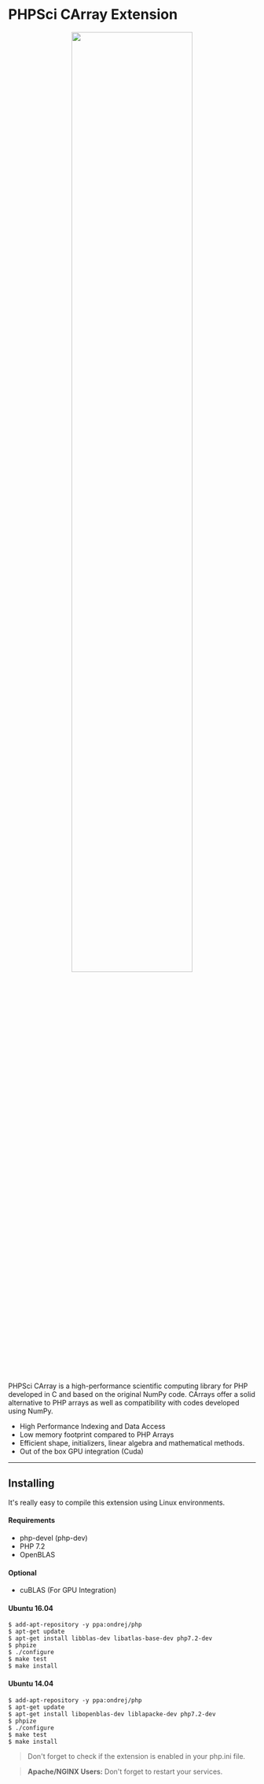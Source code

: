 # PHPSci CArray Extension

<p align="center">
  <img src="https://i.imgur.com/QoIbhqj.png" width="70%" />
</p>

PHPSci CArray is a high-performance scientific computing library for PHP developed in C and based on the original NumPy code. CArrays offer a solid alternative to PHP arrays as well as compatibility with codes developed using NumPy.

- High Performance Indexing and Data Access
- Low memory footprint compared to PHP Arrays
- Efficient shape, initializers, linear algebra and mathematical methods.
- Out of the box GPU integration (Cuda)

---

## Installing

It's really easy to compile this extension using Linux environments.

#### Requirements

- php-devel (php-dev)
- PHP 7.2
- OpenBLAS

#### Optional
- cuBLAS (For GPU Integration)

#### Ubuntu 16.04
```commandline
$ add-apt-repository -y ppa:ondrej/php
$ apt-get update
$ apt-get install libblas-dev libatlas-base-dev php7.2-dev
$ phpize
$ ./configure
$ make test
$ make install
```
#### Ubuntu 14.04
```commandline
$ add-apt-repository -y ppa:ondrej/php
$ apt-get update
$ apt-get install libopenblas-dev liblapacke-dev php7.2-dev
$ phpize
$ ./configure
$ make test
$ make install
```

> Don't forget to check if the extension is enabled in your php.ini file.

> **Apache/NGINX Users:** Don't forget to restart your services.

